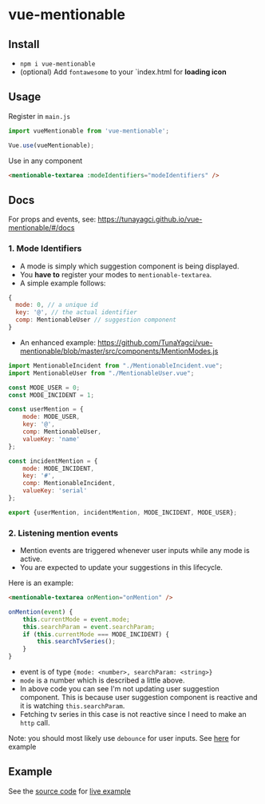 # vue-mentionable

## Install

* `npm i vue-mentionable`
* (optional) Add `fontawesome` to your `index.html for **loading icon**

## Usage

Register in `main.js`
```js
import vueMentionable from 'vue-mentionable';

Vue.use(vueMentionable);
```

Use in any component
```html
<mentionable-textarea :modeIdentifiers="modeIdentifiers" />
```

## Docs

For props and events, see: https://tunayagci.github.io/vue-mentionable/#/docs

### 1. Mode Identifiers ###

* A mode is simply which suggestion component is being displayed.
* You **have to** register your modes to `mentionable-textarea`.
* A simple example follows:

```js
{
  mode: 0, // a unique id
  key: '@', // the actual identifier
  comp: MentionableUser // suggestion component
}
```

* An enhanced example: 
https://github.com/TunaYagci/vue-mentionable/blob/master/src/components/MentionModes.js

```js
import MentionableIncident from "./MentionableIncident.vue";
import MentionableUser from "./MentionableUser.vue";

const MODE_USER = 0;
const MODE_INCIDENT = 1;

const userMention = {
    mode: MODE_USER,
    key: '@',
    comp: MentionableUser,
    valueKey: 'name'
};

const incidentMention = {
    mode: MODE_INCIDENT,
    key: '#',
    comp: MentionableIncident,
    valueKey: 'serial'
};

export {userMention, incidentMention, MODE_INCIDENT, MODE_USER};
```


### 2. Listening mention events ###

* Mention events are triggered whenever user inputs while any mode is active.
* You are expected to update your suggestions in this lifecycle.

Here is an example:  
```html
<mentionable-textarea onMention="onMention" />
```
```js
onMention(event) {
    this.currentMode = event.mode;
    this.searchParam = event.searchParam;
    if (this.currentMode === MODE_INCIDENT) {
        this.searchTvSeries();
    }
}
```
* event is of type `{mode: <number>, searchParam: <string>}`
* `mode` is a number which is described a little above.
* In above code you can see I'm not updating user suggestion component. This is because user suggestion component is reactive and it is watching `this.searchParam`.
* Fetching tv series in this case is not reactive since I need to make an `http` call.

Note: you should most likely use `debounce` for user inputs. See [here](https://github.com/TunaYagci/vue-mentionable/blob/master/src/components/TvSeries.vue) for example

## Example

See the [source code](https://github.com/TunaYagci/vue-mentionable/blob/master/src/components/TvSeries.vue) for [live example](https://tunayagci.github.io/vue-mentionable/)
